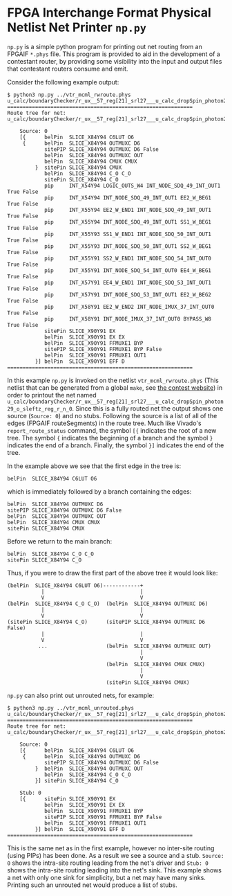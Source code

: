 # FPGA Interchange Format Physical Netlist Net Printer `np.py`

`np.py` is a simple python program for printing out net routing from an FPGAIF `*.phys`
file. This program is provided to aid in the development of a contestant router,
by providing some visibility into the input and output files that contestant
routers consume and emit.

Consider the following example output:

```
$ python3 np.py ../vtr_mcml_rwroute.phys u_calc/boundaryChecker/r_ux__57_reg[21]_srl27___u_calc_dropSpin_photon29_o_sleftz_reg_r_n_0
============================================================
Route tree for net: u_calc/boundaryChecker/r_ux__57_reg[21]_srl27___u_calc_dropSpin_photon29_o_sleftz_reg_r_n_0

    Source: 0
    [{      belPin  SLICE_X84Y94 C6LUT O6
     {      belPin  SLICE_X84Y94 OUTMUXC D6
            sitePIP SLICE_X84Y94 OUTMUXC D6 False
            belPin  SLICE_X84Y94 OUTMUXC OUT
            belPin  SLICE_X84Y94 CMUX CMUX
         }  sitePin SLICE_X84Y94 CMUX
            belPin  SLICE_X84Y94 C_O C_O
            sitePin SLICE_X84Y94 C_O
            pip     INT_X54Y94 LOGIC_OUTS_W4 INT_NODE_SDQ_49_INT_OUT1 True False
            pip     INT_X54Y94 INT_NODE_SDQ_49_INT_OUT1 EE2_W_BEG1 True False
            pip     INT_X55Y94 EE2_W_END1 INT_NODE_SDQ_49_INT_OUT1 True False
            pip     INT_X55Y94 INT_NODE_SDQ_49_INT_OUT1 SS1_W_BEG1 True False
            pip     INT_X55Y93 SS1_W_END1 INT_NODE_SDQ_50_INT_OUT1 True False
            pip     INT_X55Y93 INT_NODE_SDQ_50_INT_OUT1 SS2_W_BEG1 True False
            pip     INT_X55Y91 SS2_W_END1 INT_NODE_SDQ_54_INT_OUT0 True False
            pip     INT_X55Y91 INT_NODE_SDQ_54_INT_OUT0 EE4_W_BEG1 True False
            pip     INT_X57Y91 EE4_W_END1 INT_NODE_SDQ_53_INT_OUT1 True False
            pip     INT_X57Y91 INT_NODE_SDQ_53_INT_OUT1 EE2_W_BEG2 True False
            pip     INT_X58Y91 EE2_W_END2 INT_NODE_IMUX_37_INT_OUT0 True False
            pip     INT_X58Y91 INT_NODE_IMUX_37_INT_OUT0 BYPASS_W8 True False
            sitePin SLICE_X90Y91 EX
            belPin  SLICE_X90Y91 EX EX
            belPin  SLICE_X90Y91 FFMUXE1 BYP
            sitePIP SLICE_X90Y91 FFMUXE1 BYP False
            belPin  SLICE_X90Y91 FFMUXE1 OUT1
         }] belPin  SLICE_X90Y91 EFF D
============================================================
```

In this example `np.py` is invoked on the netlist `vtr_mcml_rwroute.phys` (This
netlist that can be generated from a global `make`,
see [the contest website](https://xilinx.github.io/fpga24_routing_contest/index.html))
in order to printout the net named `u_calc/boundaryChecker/r_ux__57_reg[21]_srl27___u_calc_dropSpin_photon29_o_sleftz_reg_r_n_0`.
Since this is a fully routed net the output shows one source (`Source: 0`) and
no stubs. Following the source is a list of all of the edges (FPGAIF
routeSegments) in the route tree. Much like Vivado's `report_route_status` command, the symbol `[{` indicates the root of a new tree.
The symbol `{` indicates the beginning of a branch and the symbol `}` indicates
the end of a branch. Finally, the symbol `}]` indicates the end of the tree.

In the example above we see that the first edge in the tree is:
```
belPin  SLICE_X84Y94 C6LUT O6
```
which is immediately followed by a branch containing the edges:
```
belPin  SLICE_X84Y94 OUTMUXC D6
sitePIP SLICE_X84Y94 OUTMUXC D6 False
belPin  SLICE_X84Y94 OUTMUXC OUT
belPin  SLICE_X84Y94 CMUX CMUX
sitePin SLICE_X84Y94 CMUX
```
Before we return to the main branch:
```
belPin  SLICE_X84Y94 C_O C_O
sitePin SLICE_X84Y94 C_O
```

Thus, if you were to draw the first part of the above tree it would look like:
```
(belPin  SLICE_X84Y94 C6LUT O6)------------+
           |                               |
           V                               V
(belPin  SLICE_X84Y94 C_O C_O)  (belPin  SLICE_X84Y94 OUTMUXC D6)
           |                               |
           V                               V
(sitePin SLICE_X84Y94 C_O)      (sitePIP SLICE_X84Y94 OUTMUXC D6 False)
           |                               |
           V                               V
          ...                   (belPin  SLICE_X84Y94 OUTMUXC OUT)
                                           |
                                           V
                                (belPin  SLICE_X84Y94 CMUX CMUX)
                                           |
                                           V
                                (sitePin SLICE_X84Y94 CMUX)
```

`np.py` can also print out unrouted nets, for example:
```
$ python3 np.py ../vtr_mcml_unrouted.phys u_calc/boundaryChecker/r_ux__57_reg[21]_srl27___u_calc_dropSpin_photon29_o_sleftz_reg_r_n_0
============================================================
Route tree for net: u_calc/boundaryChecker/r_ux__57_reg[21]_srl27___u_calc_dropSpin_photon29_o_sleftz_reg_r_n_0

    Source: 0
    [{      belPin  SLICE_X84Y94 C6LUT O6
     {      belPin  SLICE_X84Y94 OUTMUXC D6
            sitePIP SLICE_X84Y94 OUTMUXC D6 False
         }  belPin  SLICE_X84Y94 OUTMUXC OUT
            belPin  SLICE_X84Y94 C_O C_O
         }] sitePin SLICE_X84Y94 C_O

    Stub: 0
    [{      sitePin SLICE_X90Y91 EX
            belPin  SLICE_X90Y91 EX EX
            belPin  SLICE_X90Y91 FFMUXE1 BYP
            sitePIP SLICE_X90Y91 FFMUXE1 BYP False
            belPin  SLICE_X90Y91 FFMUXE1 OUT1
         }] belPin  SLICE_X90Y91 EFF D
============================================================
```

This is the same net as in the first example, however no inter-site routing (using PIPs)
has been done. As a result we see a source and a stub. `Source: 0` shows the
intra-site routing leading from the net's driver and `Stub: 0` shows the intra-site routing
leading into the net's sink. This example shows a net with only one sink for simplicity,
but a net may have many sinks. Printing such an unrouted net would produce a
list of stubs.
